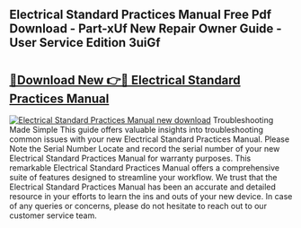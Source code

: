 ## Electrical Standard Practices Manual Free Pdf Download - Part-xUf New Repair Owner Guide - User Service Edition 3uiGf

# <h2><a href="http://bc70988.oget.top/?id=Electrical+Standard+Practices+Manual">🔗Download New 👉🔴 Electrical Standard Practices Manual</a></h2>

[![Electrical Standard Practices Manual new download](https://i.imgur.com/5g1atiW.png)](http://bc70988.oget.top/?id=Electrical+Standard+Practices+Manual)
Troubleshooting Made Simple This guide offers valuable insights into troubleshooting common issues with your new Electrical Standard Practices Manual. Please Note the Serial Number Locate and record the serial number of your new Electrical Standard Practices Manual for warranty purposes. This remarkable Electrical Standard Practices Manual offers a comprehensive suite of features designed to streamline your workflow. We trust that the Electrical Standard Practices Manual has been an accurate and detailed resource in your efforts to learn the ins and outs of your new device. In case of any queries or concerns, please do not hesitate to reach out to our customer service team.
